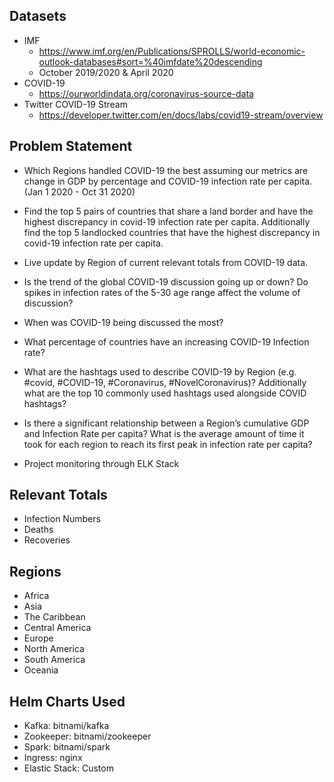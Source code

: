 ## Datasets
 - IMF
   - https://www.imf.org/en/Publications/SPROLLS/world-economic-outlook-databases#sort=%40imfdate%20descending
   - October 2019/2020 & April 2020
 - COVID-19
   - https://ourworldindata.org/coronavirus-source-data
 - Twitter COVID-19 Stream
   - https://developer.twitter.com/en/docs/labs/covid19-stream/overview

## Problem Statement
 - Which Regions handled COVID-19 the best assuming our metrics are change in GDP by percentage and COVID-19 infection rate per capita. (Jan 1 2020 - Oct 31 2020)
 - Find the top 5 pairs of countries that share a land border and have the highest discrepancy in covid-19 infection rate per capita. Additionally find the top 5 landlocked countries that have the highest discrepancy in covid-19 infection rate per capita.
 - Live update by Region of current relevant totals from COVID-19 data.
 - Is the trend of the global COVID-19 discussion going up or down? Do spikes in infection rates of the 5-30 age range affect the volume of discussion?
 - When was COVID-19 being discussed the most?
 - What percentage of countries have an increasing COVID-19 Infection rate?
 - What are the hashtags used to describe COVID-19 by Region (e.g. #covid, #COVID-19, #Coronavirus, #NovelCoronavirus)? Additionally what are the top 10 commonly used hashtags used alongside COVID hashtags?
 - Is there a significant relationship between a Region’s cumulative GDP and Infection Rate per capita? What is the average amount of time it took for each region to reach its first peak in infection rate per capita?

 - Project monitoring through ELK Stack

## Relevant Totals
 - Infection Numbers
 - Deaths
 - Recoveries

## Regions
 - Africa
 - Asia
 - The Caribbean
 - Central America
 - Europe
 - North America
 - South America
 - Oceania

## Helm Charts Used
 - Kafka: bitnami/kafka
 - Zookeeper: bitnami/zookeeper
 - Spark: bitnami/spark
 - Ingress: nginx
 - Elastic Stack: Custom
